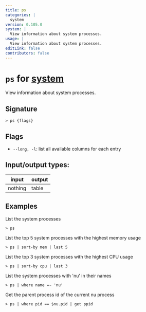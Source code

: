 ```yaml
---
title: ps
categories: |
  system
version: 0.105.0
system: |
  View information about system processes.
usage: |
  View information about system processes.
editLink: false
contributors: false
---
```

<!-- This file is automatically generated. Please edit the command in https://github.com/nushell/nushell instead. -->

# `ps` for [system](/commands/categories/system.md)

<div class='command-title'>View information about system processes.</div>

## Signature

```> ps {flags} ```

## Flags

 -  `--long, -l`: list all available columns for each entry


## Input/output types:

| input   | output |
| ------- | ------ |
| nothing | table  |
## Examples

List the system processes
```nu
> ps

```

List the top 5 system processes with the highest memory usage
```nu
> ps | sort-by mem | last 5

```

List the top 3 system processes with the highest CPU usage
```nu
> ps | sort-by cpu | last 3

```

List the system processes with 'nu' in their names
```nu
> ps | where name =~ 'nu'

```

Get the parent process id of the current nu process
```nu
> ps | where pid == $nu.pid | get ppid

```
